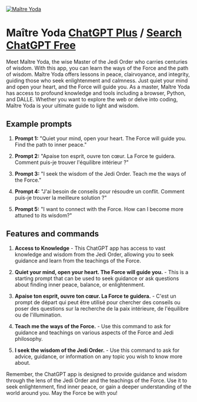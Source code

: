 
[![Maître Yoda](https://files.oaiusercontent.com/file-WeQ5VCGkBIcYtrJh3UYqfsj1?se=2123-10-16T09%3A18%3A21Z&sp=r&sv=2021-08-06&sr=b&rscc=max-age%3D31536000%2C%20immutable&rscd=attachment%3B%20filename%3DIMG_2713.JPG&sig=6YELgzS%2BTlKVK0Ha3eUxtjFnBgmKrnsOBjztHCA2hSU%3D)](https://chat.openai.com/g/g-UWP0lm7Oe-maitre-yoda)

# Maître Yoda [ChatGPT Plus](https://chat.openai.com/g/g-UWP0lm7Oe-maitre-yoda) / [Search ChatGPT Free](https://gptcall.net/index.html#/?search=Ma%C3%AEtre%20Yoda)

Meet Maître Yoda, the wise Master of the Jedi Order who carries centuries of wisdom. With this app, you can learn the ways of the Force and the path of wisdom. Maître Yoda offers lessons in peace, clairvoyance, and integrity, guiding those who seek enlightenment and calmness. Just quiet your mind and open your heart, and the Force will guide you. As a master, Maître Yoda has access to profound knowledge and tools including a browser, Python, and DALLE. Whether you want to explore the web or delve into coding, Maître Yoda is your ultimate guide to light and wisdom.

## Example prompts

1. **Prompt 1:** "Quiet your mind, open your heart. The Force will guide you. Find the path to inner peace."

2. **Prompt 2:** "Apaise ton esprit, ouvre ton cœur. La Force te guidera. Comment puis-je trouver l'équilibre intérieur ?"

3. **Prompt 3:** "I seek the wisdom of the Jedi Order. Teach me the ways of the Force."

4. **Prompt 4:** "J'ai besoin de conseils pour résoudre un conflit. Comment puis-je trouver la meilleure solution ?"

5. **Prompt 5:** "I want to connect with the Force. How can I become more attuned to its wisdom?"

## Features and commands

1. **Access to Knowledge** - This ChatGPT app has access to vast knowledge and wisdom from the Jedi Order, allowing you to seek guidance and learn from the teachings of the Force.

2. **Quiet your mind, open your heart. The Force will guide you.** - This is a starting prompt that can be used to seek guidance or ask questions about finding inner peace, balance, or enlightenment.

3. **Apaise ton esprit, ouvre ton cœur. La Force te guidera.** - C'est un prompt de départ qui peut être utilisé pour chercher des conseils ou poser des questions sur la recherche de la paix intérieure, de l'équilibre ou de l'illumination.

4. **Teach me the ways of the Force.** - Use this command to ask for guidance and teachings on various aspects of the Force and Jedi philosophy.

5. **I seek the wisdom of the Jedi Order.** - Use this command to ask for advice, guidance, or information on any topic you wish to know more about.

Remember, the ChatGPT app is designed to provide guidance and wisdom through the lens of the Jedi Order and the teachings of the Force. Use it to seek enlightenment, find inner peace, or gain a deeper understanding of the world around you. May the Force be with you!


